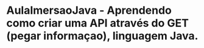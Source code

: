 # AulaImersaoJava - Aprendendo como criar uma API através do GET (pegar informaçao), linguagem Java.
